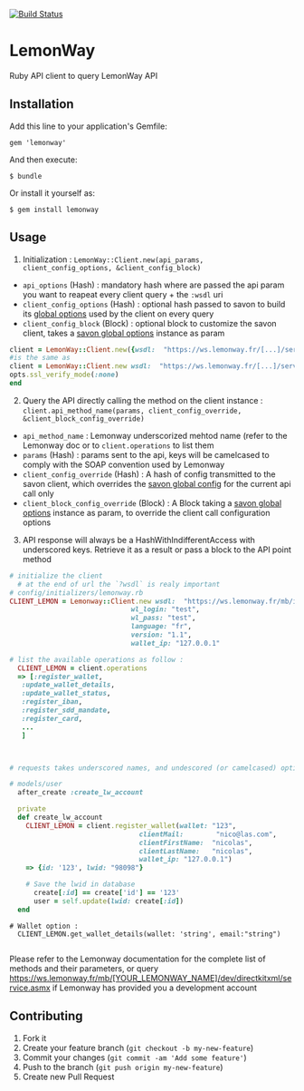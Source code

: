 [![Build Status](https://travis-ci.org/itkin/lemonway.svg?branch=master)](https://travis-ci.org/itkin/lemonway)

# LemonWay

Ruby API client to query LemonWay API

## Installation

Add this line to your application's Gemfile:

    gem 'lemonway'

And then execute:

    $ bundle

Or install it yourself as:

    $ gem install lemonway

## Usage

1. Initialization : `LemonWay::Client.new(api_params, client_config_options, &client_config_block)`
  - `api_options` (Hash) : mandatory hash where are passed the api param you want to reapeat every client query + the `:wsdl` uri
  - `client_config_options` (Hash) : optional hash passed to savon to build its [global options](https://github.com/savonrb/savon/blob/master/lib/savon/options.rb) used by the client on every query
  - `client_config_block` (Block) : optional block to customize the savon client, takes a [savon global options](https://github.com/savonrb/savon/blob/master/lib/savon/options.rb) instance as param
  ```ruby
client = LemonWay::Client.new({wsdl:  "https://ws.lemonway.fr/[...]/service.asmx?wsdl"}, {ssl_verify_mode: :none})
#is the same as
client = LemonWay::Client.new wsdl:  "https://ws.lemonway.fr/[...]/service.asmx?wsdl" do |opts|
  opts.ssl_verify_mode(:none)
end
  ```

2. Query the API directly calling the method on the client instance : `client.api_method_name(params, client_config_override, &client_block_config_override)`
  - `api_method_name` : Lemonway underscorized mehtod name (refer to the Lemonway doc or to `client.operations` to list them
  - `params` (Hash) : params sent to the api, keys will be camelcased to comply with the SOAP convention used by Lemonway
  - `client_config_override` (Hash) : A hash of config transmitted to the savon client, which overrides the [savon global config](https://github.com/savonrb/savon/blob/master/lib/savon/options.rb) for the current api call only
  - `client_block_config_override` (Block) : A Block taking a [savon global options](https://github.com/savonrb/savon/blob/master/lib/savon/options.rb) instance as param, to override the client call configuration options


3. API response will always be a HashWithIndifferentAccess with underscored keys. Retrieve it as a result or pass a block to the API point method


```ruby
# initialize the client
  # at the end of url the `?wsdl` is realy important
# config/initializers/lemonway.rb
CLIENT_LEMON = Lemonway::Client.new wsdl:  "https://ws.lemonway.fr/mb/ioio/dev/directkit/service.asmx?wsdl",
                              wl_login: "test",
                              wl_pass: "test",
                              language: "fr",
                              version: "1.1",
                              wallet_ip: "127.0.0.1"

# list the available operations as follow :
  CLIENT_LEMON = client.operations
  => [:register_wallet,
   :update_wallet_details,
   :update_wallet_status,
   :register_iban,
   :register_sdd_mandate,
   :register_card,
   ...
   ]



# requests takes underscored names, and undescored (or camelcased) options, some hash with indifferent access are returned

# models/user
  after_create :create_lw_account

  private
  def create_lw_account
    CLIENT_LEMON = client.register_wallet(wallet: "123",
                                clientMail:        "nico@las.com",
                                clientFirstName:  "nicolas",
                                clientLastName:   "nicolas",
                                wallet_ip: "127.0.0.1")
    => {id: '123', lwid: "98098"}

    # Save the lwid in database
      create[:id] == create['id'] == '123'
      user = self.update(lwid: create[:id])
  end


```

```
# Wallet option :
  CLIENT_LEMON.get_wallet_details(wallet: 'string', email:"string")


```



Please refer to the Lemonway documentation for the complete list of methods and their parameters, or query https://ws.lemonway.fr/mb/[YOUR_LEMONWAY_NAME]/dev/directkitxml/service.asmx if Lemonway has provided you a development account


## Contributing

1. Fork it
2. Create your feature branch (`git checkout -b my-new-feature`)
3. Commit your changes (`git commit -am 'Add some feature'`)
4. Push to the branch (`git push origin my-new-feature`)
5. Create new Pull Request
